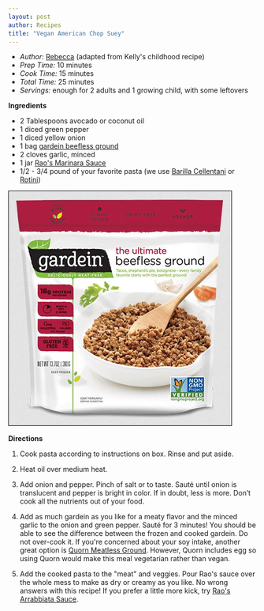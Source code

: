 ```yaml
---
layout: post
author: Recipes
title: "Vegan American Chop Suey"
---
```


* _Author:_ [Rebecca](https://jonahwithoutthewhale.com/authors/rebecca/) (adapted from Kelly's childhood recipe)
* _Prep Time:_ 10 minutes
* _Cook Time:_ 15 minutes
* _Total Time:_ 25 minutes
* _Servings:_ enough for 2 adults and 1 growing child, with some leftovers

**Ingredients**
* 2 Tablespoons avocado or coconut oil
* 1 diced green pepper
* 1 diced yellow onion
* 1 bag [gardein beefless ground](https://www.gardein.com/beefless-and-porkless/gluten-free/beefless-ground)
* 2 cloves garlic, minced
* 1 jar [Rao's Marinara Sauce](https://www.raos.com/product/marinara-sauce/)
* 1/2 - 3/4 pound of your favorite pasta (we use [Barilla Cellentani](https://www.barilla.com/en-us/products/pasta/classic-blue-box/cellentani) or [Rotini](https://www.barilla.com/en-us/products/pasta/classic-blue-box/rotini))

![Photo by Conagra, Inc. ](/images/2020-02-23_gardein_beefless_ground.JPG)

**Directions**
1. Cook pasta according to instructions on box. Rinse and put aside. 

2. Heat oil over medium heat.

3. Add onion and pepper. Pinch of salt or to taste. Sauté until onion is translucent and pepper is bright in color. If in doubt, less is more. Don’t cook all the nutrients out of your food.

4. Add as much gardein as you like for a meaty flavor and the minced garlic to the onion and green pepper.  Sauté for 3 minutes! You should be able to see the difference between the frozen and cooked gardein. Do not over-cook it. If you're concerned about your soy intake, another great option is [Quorn Meatless Ground](https://www.quorn.us/products/quorn-meatless-grounds). However, Quorn includes egg so using Quorn would make this meal vegetarian rather than vegan.

5. Add the cooked pasta to the "meat" and veggies. Pour Rao's sauce over the whole mess to make as dry or creamy as you like. No wrong answers with this recipe! If you prefer a little more kick, try [Rao's Arrabbiata Sauce](https://www.raos.com/product/arrabbiata-sauce/).
